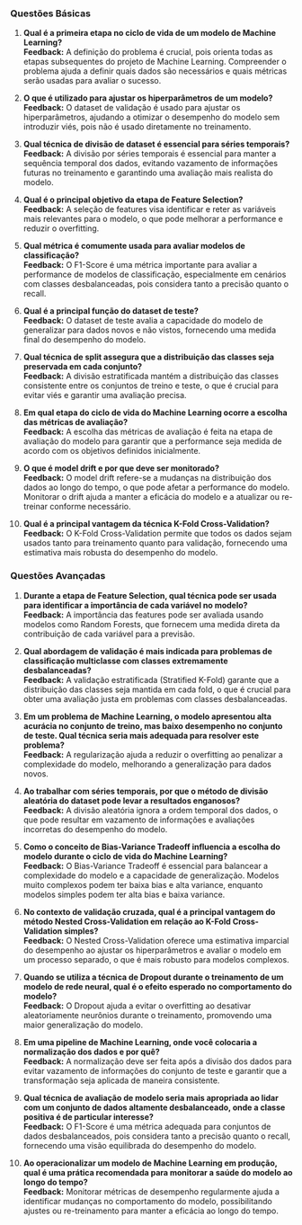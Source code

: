 ### Questões Básicas

1. **Qual é a primeira etapa no ciclo de vida de um modelo de Machine Learning?**  
   **Feedback:** A definição do problema é crucial, pois orienta todas as etapas subsequentes do projeto de Machine Learning. Compreender o problema ajuda a definir quais dados são necessários e quais métricas serão usadas para avaliar o sucesso.

2. **O que é utilizado para ajustar os hiperparâmetros de um modelo?**  
   **Feedback:** O dataset de validação é usado para ajustar os hiperparâmetros, ajudando a otimizar o desempenho do modelo sem introduzir viés, pois não é usado diretamente no treinamento.

3. **Qual técnica de divisão de dataset é essencial para séries temporais?**  
   **Feedback:** A divisão por séries temporais é essencial para manter a sequência temporal dos dados, evitando vazamento de informações futuras no treinamento e garantindo uma avaliação mais realista do modelo.

4. **Qual é o principal objetivo da etapa de Feature Selection?**  
   **Feedback:** A seleção de features visa identificar e reter as variáveis mais relevantes para o modelo, o que pode melhorar a performance e reduzir o overfitting.

5. **Qual métrica é comumente usada para avaliar modelos de classificação?**  
   **Feedback:** O F1-Score é uma métrica importante para avaliar a performance de modelos de classificação, especialmente em cenários com classes desbalanceadas, pois considera tanto a precisão quanto o recall.

6. **Qual é a principal função do dataset de teste?**  
   **Feedback:** O dataset de teste avalia a capacidade do modelo de generalizar para dados novos e não vistos, fornecendo uma medida final do desempenho do modelo.

7. **Qual técnica de split assegura que a distribuição das classes seja preservada em cada conjunto?**  
   **Feedback:** A divisão estratificada mantém a distribuição das classes consistente entre os conjuntos de treino e teste, o que é crucial para evitar viés e garantir uma avaliação precisa.

8. **Em qual etapa do ciclo de vida do Machine Learning ocorre a escolha das métricas de avaliação?**  
   **Feedback:** A escolha das métricas de avaliação é feita na etapa de avaliação do modelo para garantir que a performance seja medida de acordo com os objetivos definidos inicialmente.

9. **O que é model drift e por que deve ser monitorado?**  
   **Feedback:** O model drift refere-se a mudanças na distribuição dos dados ao longo do tempo, o que pode afetar a performance do modelo. Monitorar o drift ajuda a manter a eficácia do modelo e a atualizar ou re-treinar conforme necessário.

10. **Qual é a principal vantagem da técnica K-Fold Cross-Validation?**  
    **Feedback:** O K-Fold Cross-Validation permite que todos os dados sejam usados tanto para treinamento quanto para validação, fornecendo uma estimativa mais robusta do desempenho do modelo.

### Questões Avançadas

1. **Durante a etapa de Feature Selection, qual técnica pode ser usada para identificar a importância de cada variável no modelo?**  
   **Feedback:** A importância das features pode ser avaliada usando modelos como Random Forests, que fornecem uma medida direta da contribuição de cada variável para a previsão.

2. **Qual abordagem de validação é mais indicada para problemas de classificação multiclasse com classes extremamente desbalanceadas?**  
   **Feedback:** A validação estratificada (Stratified K-Fold) garante que a distribuição das classes seja mantida em cada fold, o que é crucial para obter uma avaliação justa em problemas com classes desbalanceadas.

3. **Em um problema de Machine Learning, o modelo apresentou alta acurácia no conjunto de treino, mas baixo desempenho no conjunto de teste. Qual técnica seria mais adequada para resolver este problema?**  
   **Feedback:** A regularização ajuda a reduzir o overfitting ao penalizar a complexidade do modelo, melhorando a generalização para dados novos.

4. **Ao trabalhar com séries temporais, por que o método de divisão aleatória do dataset pode levar a resultados enganosos?**  
   **Feedback:** A divisão aleatória ignora a ordem temporal dos dados, o que pode resultar em vazamento de informações e avaliações incorretas do desempenho do modelo.

5. **Como o conceito de Bias-Variance Tradeoff influencia a escolha do modelo durante o ciclo de vida do Machine Learning?**  
   **Feedback:** O Bias-Variance Tradeoff é essencial para balancear a complexidade do modelo e a capacidade de generalização. Modelos muito complexos podem ter baixa bias e alta variance, enquanto modelos simples podem ter alta bias e baixa variance.

6. **No contexto de validação cruzada, qual é a principal vantagem do método Nested Cross-Validation em relação ao K-Fold Cross-Validation simples?**  
   **Feedback:** O Nested Cross-Validation oferece uma estimativa imparcial do desempenho ao ajustar os hiperparâmetros e avaliar o modelo em um processo separado, o que é mais robusto para modelos complexos.

7. **Quando se utiliza a técnica de Dropout durante o treinamento de um modelo de rede neural, qual é o efeito esperado no comportamento do modelo?**  
   **Feedback:** O Dropout ajuda a evitar o overfitting ao desativar aleatoriamente neurônios durante o treinamento, promovendo uma maior generalização do modelo.

8. **Em uma pipeline de Machine Learning, onde você colocaria a normalização dos dados e por quê?**  
   **Feedback:** A normalização deve ser feita após a divisão dos dados para evitar vazamento de informações do conjunto de teste e garantir que a transformação seja aplicada de maneira consistente.

9. **Qual técnica de avaliação de modelo seria mais apropriada ao lidar com um conjunto de dados altamente desbalanceado, onde a classe positiva é de particular interesse?**  
   **Feedback:** O F1-Score é uma métrica adequada para conjuntos de dados desbalanceados, pois considera tanto a precisão quanto o recall, fornecendo uma visão equilibrada do desempenho do modelo.

10. **Ao operacionalizar um modelo de Machine Learning em produção, qual é uma prática recomendada para monitorar a saúde do modelo ao longo do tempo?**  
    **Feedback:** Monitorar métricas de desempenho regularmente ajuda a identificar mudanças no comportamento do modelo, possibilitando ajustes ou re-treinamento para manter a eficácia ao longo do tempo.